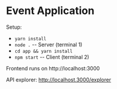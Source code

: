 # Event Application

Setup:

- `yarn install`
- `node .` -- Server (terminal 1)
- `cd app && yarn install`
- `npm start` -- Client (terminal 2)

Frontend runs on http://localhost:3000

API explorer: http://localhost.3000/explorer
